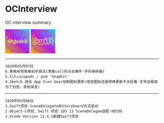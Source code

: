 # OCInterview
OC interview summary

![](./Res/20200507Sketch绘制图标/ObjectC_Small.png)
![](./Res/20200507Sketch绘制图标/Swift_Small.png)

---
```
2020年05月07日
6.表格布局简单初步尝试(表格cell的点击事件-字符串拼接)
5.引入cocopods / pod 'SnapKit'
4.Sketch 结合 App Icon Gear绘制图标更新(感觉图标还是得再更新不太好看-文字边框改为了白色，其他渐变)
```
---
```
2020年05月06日
3.Swift项目 SceneDelegate非Storyboard方式启动
2.Object-C项目、Swift 项目 iOS 13 SceneDelegae适配-纯代码
1.Xcode Version 11.4.1新建Swift项目
```